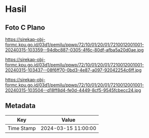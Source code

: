 # Hasil

## Foto C Plano

https://sirekap-obj-formc.kpu.go.id/03d1/pemilu/ppwp/72/10/01/20/01/7210012001001-20240315-103359--94dbc887-0305-4f6c-80df-afba5a20d0ae.jpg

https://sirekap-obj-formc.kpu.go.id/03d1/pemilu/ppwp/72/10/01/20/01/7210012001001-20240315-103437--08f6ff70-0bd3-4e87-a097-92042254c6ff.jpg

https://sirekap-obj-formc.kpu.go.id/03d1/pemilu/ppwp/72/10/01/20/01/7210012001001-20240315-103504--d18ff8d4-fe0d-4449-8cf5-9545fcbecc24.jpg


## Metadata

| Key        | Value               |
| ---------- | ------------------- |
| Time Stamp | 2024-03-15 11:00:00 |



